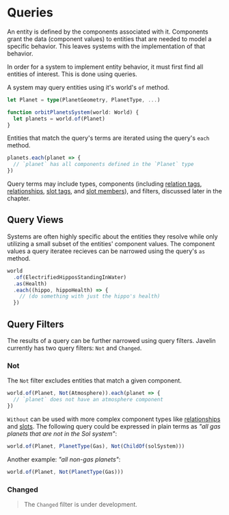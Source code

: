 # Queries

An entity is defined by the components associated with it. Components grant the data (component values) to entities that are needed to model a specific behavior. This leaves systems with the implementation of that behavior.

In order for a system to implement entity behavior, it must first find all entities of interest. This is done using queries.

A system may query entities using it's world's `of` method.

```ts
let Planet = type(PlanetGeometry, PlanetType, ...)

function orbitPlanetsSystem(world: World) {
  let planets = world.of(Planet)
}
```

Entities that match the query's terms are iterated using the query's `each` method.

```ts
planets.each(planet => {
  // `planet` has all components defined in the `Planet` type
})
```

Query terms may include types, components (including [relation tags](http://localhost:3000/components-relationships.html), [relationships](http://localhost:3000/components-relationships.html), [slot tags](http://localhost:3000/components-enums.html), and [slot members](http://localhost:3000/components-enums.html)), and filters, discussed later in the chapter.

## Query Views

Systems are often highly specific about the entities they resolve while only utilizing a small subset of the entities' component values. The component values a query iteratee recieves can be narrowed using the query's `as` method.

```ts
world
  .of(ElectrifiedHipposStandingInWater)
  .as(Health)
  .each((hippo, hippoHealth) => {
    // (do something with just the hippo's health)
  })
```

## Query Filters

The results of a query can be further narrowed using query filters. Javelin currently has two query filters: `Not` and `Changed`.

### Not

The `Not` filter excludes entities that match a given component.

```ts
world.of(Planet, Not(Atmosphere)).each(planet => {
  // `planet` does not have an atmosphere component
})
```

`Without` can be used with more complex component types like [relationships](./components-relationships.md) and [slots](./components-enums.md). The following query could be expressed in plain terms as _"all gas planets that are not in the Sol system"_:

```ts
world.of(Planet, PlanetType(Gas), Not(ChildOf(solSystem)))
```

Another example: _"all non-gas planets"_:

```ts
world.of(Planet, Not(PlanetType(Gas)))
```

### Changed

> The `Changed` filter is under development.

